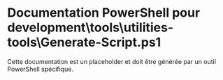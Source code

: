 # Documentation PowerShell pour development\tools\utilities-tools\Generate-Script.ps1

Cette documentation est un placeholder et doit être générée par un outil PowerShell spécifique.
